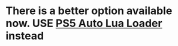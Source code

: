 # There is a better option available now. USE [PS5 Auto Lua Loader](https://github.com/itsPLK/ps5_lua_loader) instead




